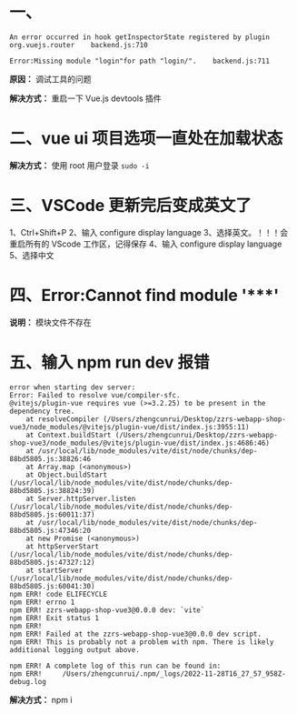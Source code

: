 # 一、
  ```
  An error occurred in hook getInspectorState registered by plugin org.vuejs.router    backend.js:710

  Error:Missing module "login"for path "login/".    backend.js:711
  ```

  **原因：** 调试工具的问题
  
  **解决方式：** 重启一下 Vue.js devtools 插件

# 二、vue ui 项目选项一直处在加载状态
  **解决方式：** 使用 root 用户登录
  `sudo -i`

# 三、VSCode 更新完后变成英文了
  1、Ctrl+Shift+P
  2、输入 configure display language
  3、选择英文。！！！会重启所有的 VScode 工作区，记得保存
  4、输入 configure display language
  5、选择中文

# 四、Error:Cannot find module '***'
  **说明：** 模块文件不存在

# 五、输入 npm run dev 报错
  ```
  error when starting dev server:
  Error: Failed to resolve vue/compiler-sfc.
  @vitejs/plugin-vue requires vue (>=3.2.25) to be present in the dependency tree.
      at resolveCompiler (/Users/zhengcunrui/Desktop/zzrs-webapp-shop-vue3/node_modules/@vitejs/plugin-vue/dist/index.js:3955:11)
      at Context.buildStart (/Users/zhengcunrui/Desktop/zzrs-webapp-shop-vue3/node_modules/@vitejs/plugin-vue/dist/index.js:4686:46)
      at /usr/local/lib/node_modules/vite/dist/node/chunks/dep-88bd5805.js:38826:46
      at Array.map (<anonymous>)
      at Object.buildStart (/usr/local/lib/node_modules/vite/dist/node/chunks/dep-88bd5805.js:38824:39)
      at Server.httpServer.listen (/usr/local/lib/node_modules/vite/dist/node/chunks/dep-88bd5805.js:60011:37)
      at /usr/local/lib/node_modules/vite/dist/node/chunks/dep-88bd5805.js:47346:20
      at new Promise (<anonymous>)
      at httpServerStart (/usr/local/lib/node_modules/vite/dist/node/chunks/dep-88bd5805.js:47327:12)
      at startServer (/usr/local/lib/node_modules/vite/dist/node/chunks/dep-88bd5805.js:60041:30)
  npm ERR! code ELIFECYCLE
  npm ERR! errno 1
  npm ERR! zzrs-webapp-shop-vue3@0.0.0 dev: `vite`
  npm ERR! Exit status 1
  npm ERR! 
  npm ERR! Failed at the zzrs-webapp-shop-vue3@0.0.0 dev script.
  npm ERR! This is probably not a problem with npm. There is likely additional logging output above.

  npm ERR! A complete log of this run can be found in:
  npm ERR!     /Users/zhengcunrui/.npm/_logs/2022-11-28T16_27_57_958Z-debug.log
  ```

  **解决方式：** npm i